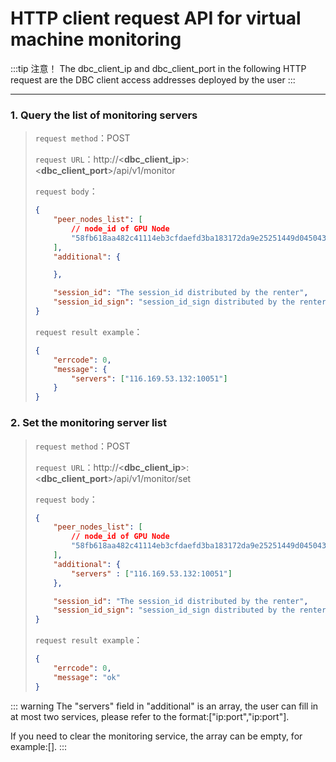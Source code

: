 # HTTP client request API for virtual machine monitoring
:::tip 注意！
The dbc_client_ip and dbc_client_port in the following HTTP request are the DBC client access addresses deployed by the user
:::

---
### 1. Query the list of monitoring servers
>`request method`：POST
>
>`request URL`：http://<**dbc_client_ip**>:<**dbc_client_port**>/api/v1/monitor
>
>`request body`：
>    ```json
>    {
>        "peer_nodes_list": [
>            // node_id of GPU Node
>            "58fb618aa482c41114eb3cfdaefd3ba183172da9e25251449d045043fbd37f45"
>        ],
>        "additional": {
>
>        },
>
>        "session_id": "The session_id distributed by the renter",
>        "session_id_sign": "session_id_sign distributed by the renter"
>    }
>    ```
>
>`request result example`：
>    ```json
>    {
>        "errcode": 0,
>        "message": {
>            "servers": ["116.169.53.132:10051"]
>        }
>    }
>    ```

### 2. Set the monitoring server list
>`request method`：POST
>
>`request URL`：http://<**dbc_client_ip**>:<**dbc_client_port**>/api/v1/monitor/set
>
>`request body`：
>    ```json
>    {
>        "peer_nodes_list": [
>            // node_id of GPU Node
>            "58fb618aa482c41114eb3cfdaefd3ba183172da9e25251449d045043fbd37f45"
>        ],
>        "additional": {
>            "servers" : ["116.169.53.132:10051"]
>        },
>
>        "session_id": "The session_id distributed by the renter",
>        "session_id_sign": "session_id_sign distributed by the renter"
>    }
>    ```
>
>`request result example`：
>    ```json
>    {
>        "errcode": 0,
>        "message": "ok"
>    }
>    ```

::: warning
The "servers" field in "additional" is an array, the user can fill in at most two services, please refer to the format:["ip:port","ip:port"].

If you need to clear the monitoring service, the array can be empty, for example:[].
:::
